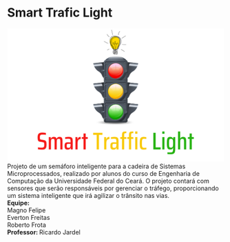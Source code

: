 # Smart Trafic Light
![Semaforo](logoprojetomicro.jpg)
Projeto de um semáforo inteligente para a cadeira de Sistemas Microprocessados, realizado por alunos do curso de Engenharia de Computação da Universidade Federal do Ceará. O projeto contará com sensores que serão responsáveis por gerenciar o tráfego, proporcionando um sistema inteligente que irá agilizar o trânsito nas vias. <br>
<b>Equipe: </b><br>
  Magno Felipe <br>
  Everton Freitas <br>
  Roberto Frota <br>
<b> Professor: </b>
  Ricardo Jardel

